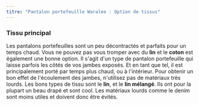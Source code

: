 ```yaml
---
titre: "Pantalon portefeuille Waralee : Option de tissus"
---
```


### Tissu principal

Les pantalons portefeuilles sont un peu décontractés et parfaits pour un temps chaud. Vous ne pouvez pas vous tromper avec du **lin** et le **coton** est également une bonne option. Il s'agit d'un type de pantalon portefeuille qui laisse parfois les côtés de vos jambes exposés. Et en tant que tel, il est principalement porté par temps plus chaud, ou à l'intérieur. Pour obtenir un bon effet de l'écoulement des jambes, n'utilisez pas de matériaux très lourds. Les bons types de tissu sont le **lin**, et le **lin mélangé**. Ils ont pour la plupart un beau drapé et sont cool. Les matériaux lourds comme le denim sont moins utiles et doivent donc être évités.
